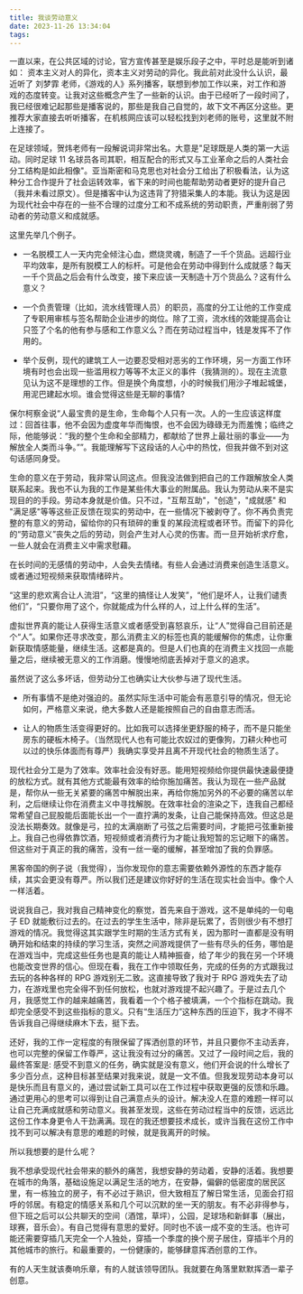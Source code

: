 ```yaml
---
title: 我谈劳动意义
date: 2023-11-26 13:34:04
tags:
---
```

一直以来，在公共区域的讨论，官方宣传甚至是娱乐段子之中，平时总是能听到诸如： 资本主义对人的异化，资本主义对劳动的异化。我此前对此没什么认识，最近听了 刘梦霏 老师，《游戏的人》系列播客，联想到参加工作以来，对工作和游戏的态度转变。让我对这些概念产生了一些新的认识。由于已经听了一段时间了，我已经很难记起那些是播客说的，那些是我自己自觉的，故下文不再区分这些。更推荐大家直接去听听播客，在机核网应该可以轻松找到刘老师的账号，这里就不附上连接了。

在足球领域，贺炜老师有一段解说词非常出名。大意是"足球既是人类的第一大运动。同时足球 11 名球员各司其职，相互配合的形式又与工业革命之后的人类社会分工结构是如此相像"。亚当斯密和马克思也对社会分工给出了积极看法，认为这种分工合作提升了社会运转效率，省下来的时间也能帮助劳动者更好的提升自己（我并未看过原文）。但是播客中认为这违背了狩猎采集人的本能。我认为这是因为现代社会中存在的一些不合理的过度分工和不成系统的劳动职责，严重削弱了劳动者的劳动意义和成就感。

这里先举几个例子。

- 一名脱模工人一天内完全倾注心血，燃烧灵魂，制造了一千个货品。远超行业平均效率，是所有脱模工人的标杆。可是他会在劳动中得到什么成就感？每天一千个货品之后会有什么改变，接下来应该一天制造十万个货品么？这有什么意义？

- 一个负责管理（比如，流水线管理人员）的职员，高度的分工让他的工作变成了专职用审核与签名帮助企业进步的岗位。除了工资，流水线的效能提高会让只签了个名的他有参与感和工作意义么？而在劳动过程当中，钱是发挥不了作用的。

- 举个反例，现代的建筑工人一边要忍受相对恶劣的工作环境，另一方面工作环境有时也会出现一些滥用权力等等不太正义的事件（我猜测的）。现在主流意见认为这不是理想的工作。但是换个角度想，小的时候我们用沙子堆起城堡，用泥巴建起水坝。谁会觉得这些是无聊的事情?

保尔柯察金说“人最宝贵的是生命，生命每个人只有一次。人的一生应该这样度过：回首往事，他不会因为虚度年华而悔恨，也不会因为碌碌无为而羞愧；临终之际，他能够说：“我的整个生命和全部精力，都献给了世界上最壮丽的事业——为解放全人类而斗争。””。我能理解写下这段话的人心中的热忱，但我并做不到对这句话感同身受。

生命的意义在于劳动，我非常认同这点。但我没法做到把自己的工作跟解放全人类联系起来。我也不认为我的工作是某些伟大事业的附属品。我认为劳动从来不是实现目的的手段。劳动本身就是价值。只不过，"互帮互助"，"创造"，"成就感" 和 "满足感"等等这些正反馈在现实的劳动中，在一些情况下被剥夺了。你不再负责完整的有意义的劳动，留给你的只有琐碎的重复的某段流程或者环节。而留下的异化的“劳动意义”丧失之后的劳动，则会产生对人心灵的伤害。而一旦开始祈求疗愈，一些人就会在消费主义中需求慰藉。

在长时间的无感情的劳动中，人会失去情绪。有些人会通过消费来创造生活意义。或者通过短视频来获取情绪碎片。

“这里的悲欢离合让人流泪”，“这里的搞怪让人发笑”，“他们是坏人，让我们谴责他们”，“只要你用了这个，你就能成为什么样的人，过上什么样的生活”。

虚拟世界真的能让人获得生活意义或者感受到喜怒哀乐，让“人”觉得自己目前还是个“人”。如果你还寻求改变，那么消费主义的标签也真的能缓解你的焦虑，让你重新获取情感能量，继续生活。这都是真的。但是人们也真的在消费主义找回一点能量之后，继续被无意义的工作消磨。慢慢地彻底丢掉对于意义的追求。

虽然说了这么多坏话，但劳动分工也确实让大伙参与进了现代生活。

- 所有事情不是绝对强迫的。虽然实际生活中可能会有恶意引导的情况，但无论如何，严格意义来说，绝大多数人还是能按照自己的自由意志而活。

- 让人的物质生活变得更好的。比如我可以选择坐更舒服的椅子，而不是只能坐房东的硬板木椅子。（当然现代人也有可能比农奴过的更像狗，刀耕火种也可以过的快乐体面而有尊严）我确实享受并且离不开现代社会的物质生活了。

现代社会分工是为了效率。效率社会没有好恶。能用短视频给你提供最快速最便捷的放松方式。就有其他方式能最有效率的给你施加痛苦。我认为现在一些产品就是，帮你从一些无关紧要的痛苦中解脱出来，再给你施加另外的不必要的痛苦以牟利，之后继续让你在消费主义中寻找解脱。在效率社会的渲染之下，连我自己都经常希望自己屁股能后面能长出一个一直拧满的发条，让自己能保持高效。但这总是没法长期奏效。就像是弓，拉的太满崩断了弓弦之后需要时间，才能把弓弦重新接上。我自己也得依靠饮酒，短视频或者消费行为才能让我短暂的忘记眼下的痛苦。但这些对于真正的我的痛苦，没有一丝一毫的缓解，甚至增加了我的负罪感。

黑客帝国的例子说（我觉得），当你发现你的意志需要依赖外源性的东西才能存续，其实会更没有尊严。所以我们还是建议你好好的生活在现实社会当中。像个人一样活着。

说说我自己，我对我自己精神变化的察觉，首先来自于游戏，这不是单纯的一句电子 ED 就能敷衍过去的。在过去的学生生活中，除非是玩累了，否则很少有不想打游戏的情况。我觉得这其实跟学生时期的生活方式有关，因为那时一直都是没有明确开始和结束的持续的学习生活，突然之间游戏提供了一些有尽头的任务，哪怕是在游戏当中，完成这些任务也是真的能让人精神振奋，给了年少的我在另一个环境也能改变世界的信心。但现在看，我在工作中领取任务，完成的任务的方式跟我过去玩的各种各样的 RPG 游戏别无二致。这直接导致了我对于 RPG 游戏失去了动力，在游戏里也完全得不到任何放松，也就对游戏提不起兴趣了。于是过去几个月，我感觉工作的越来越痛苦，我看着一个个格子被填满，一个个指标在跳动。我却完全感受不到这些指标的意义。只有“生活压力”这种东西的压迫下，我才不得不告诉我自己得继续麻木下去，挺下去。

还好，我的工作一定程度的有限保留了挥洒创意的环节，并且只要你不主动丢弃，也可以完整的保留工作尊严，这让我没有过分的痛苦。又过了一段时间之后，我的最终答案是: 感受不到意义的任务，确实就是没有意义，他们开会说的什么增长了多少百分点，这种目标甚至结果对我来说，就是一文不值。但我发现劳动本身可以是快乐而且有意义的，通过尝试新工具可以在工作过程中获取更强的反馈和乐趣。通过更用心的思考可以得到让自己满意点头的设计。解决没人在意的难题一样可以让自己充满成就感和劳动意义。我甚至发现，这些在劳动过程当中的反馈，远远比这份工作本身更令人干劲满满。现在的我还想要技术成长，或许当我在这份工作中找不到可以解决有意思的难题的时候，就是我离开的时候。

所以我想要的是什么呢？

我不想承受现代社会带来的额外的痛苦，我想安静的劳动着，安静的活着。我想要在城市的角落，基础设施足以满足生活的地方，在安静，偏僻的低密度的居民区里，有一栋独立的房子，有不必过于熟识，但大致相互了解日常生活，见面会打招呼的邻居。有稳定的情感关系和几个可以沉默的坐一天的朋友。有不必非得参与，但下班之后可以公共聊天的空间（酒馆，草坪），公园，足球场和新鲜事（展出，球赛，音乐会）。有自己觉得有意思的爱好。同时也不该一成不变的生活。也许可能还需要穿插几天完全一个人独处，穿插一个季度的换个房子居住，穿插半个月的其他城市的旅行。和最重要的，一份健康的，能够肆意挥洒创意的工作。

有的人天生就该奏响乐章，有的人就该领导团队。我就要在角落里默默挥洒一辈子创意。
